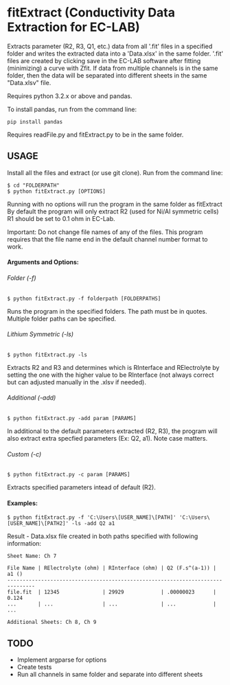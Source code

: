 fitExtract (Conductivity Data Extraction for EC-LAB)
================================================
Extracts parameter (R2, R3, Q1, etc.) data from all '.fit' files in
a specified folder and writes the extracted data into a 'Data.xlsx' in the
same folder. '.fit' files are created by clicking save in the EC-LAB software
after fitting (minimizing) a curve with Zfit. If data from multiple channels
is in the same folder, then the data will be separated into different sheets
in the same "Data.xlsv" file.

Requires python 3.2.x or above and pandas.

To install pandas, run from the command line:

    pip install pandas

Requires readFile.py and fitExtract.py to be in the same folder.


USAGE
-----
Install all the files and extract (or use git clone).
Run from the command line:

    $ cd "FOLDERPATH"
    $ python fitExtract.py [OPTIONS]

Running with no options will run the program in the same folder as fitExtract
By default the program will only extract R2 (used for Ni/Al symmetric cells)
R1 should be set to 0.1 ohm in EC-Lab.

Important: Do not change file names of any of the files. This program requires
           that the file name end in the default channel number format to work.

#### Arguments and Options:

###### Folder (-f)

    $ python fitExtract.py -f folderpath [FOLDERPATHS]

Runs the program in the specified folders. The path must be in quotes.
Multiple folder paths can be specified.

###### Lithium Symmetric (-ls)

    $ python fitExtract.py -ls

Extracts R2 and R3 and determines which is RInterface and RElectrolyte by setting
the one with the higher value to be RInterface (not always correct but can adjusted
manually in the .xlsv if needed).

###### Additional (-add)

    $ python fitExtract.py -add param [PARAMS]

In additional to the default parameters extracted (R2, R3), the program will
also extract extra specfied parameters (Ex: Q2, a1). Note case matters.

###### Custom (-c)

    $ python fitExtract.py -c param [PARAMS]

Extracts specified parameters intead of default (R2).


#### Examples:

    $ python fitExtract.py -f 'C:\Users\[USER_NAME]\[PATH]' 'C:\Users\[USER_NAME]\[PATH2]' -ls -add Q2 a1
    
Result - Data.xlsx file created in both paths specified with following information:

    Sheet Name: Ch 7

    File Name | RElectrolyte (ohm) | RInterface (ohm) | Q2 (F.s^(a-1)) | a1 ()
    -------------------------------------------------------------------------------
    file.fit  | 12345              | 29929            | .00000023      | 0.124
    ...       | ...                | ...              | ...            | ...

    Additional Sheets: Ch 8, Ch 9


TODO
-----
- Implement argparse for options
- Create tests
- Run all channels in same folder and separate into different sheets
